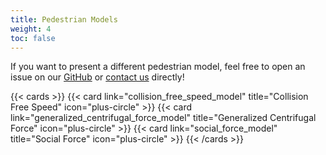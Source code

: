```yaml
---
title: Pedestrian Models
weight: 4
toc: false
---
```


If you want to present a different pedestrian model, feel free to open an issue
on our
[GitHub](https://github.com/PedestrianDynamics/PedestrianDynamics.github.io) or
[contact us](mailto:m.chraibi@fz-juelich.de) directly!

{{< cards >}}
  {{< card link="collision_free_speed_model" title="Collision Free Speed" icon="plus-circle" >}}
  {{< card link="generalized_centrifugal_force_model" title="Generalized Centrifugal Force" icon="plus-circle" >}}
  {{< card link="social_force_model" title="Social Force" icon="plus-circle" >}}
{{< /cards >}}
